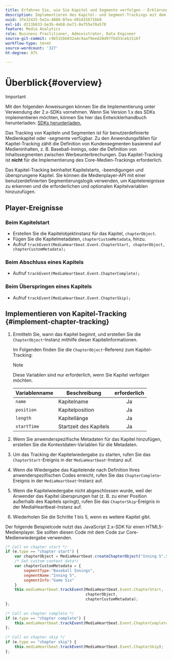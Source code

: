```yaml
---
title: Erfahren Sie, wie Sie Kapitel und Segmente verfolgen - Erklärung
description: Implementieren des Kapitel- und Segment-Trackings mit dem Media SDK.
uuid: 3fe32425-5e2a-4886-8fea-d91d15671bb0
exl-id: d213b633-be3b-4eb8-be71-0ef55e78a570
feature: Media Analytics
role: Business Practitioner, Administrator, Data Engineer
source-git-commit: c96532bb032a4c9aaf9eed28d97fbd33ceb1516f
workflow-type: tm+mt
source-wordcount: '327'
ht-degree: 97%

---
```


# Überblick{#overview}

>[!IMPORTANT]
>
>Mit den folgenden Anweisungen können Sie die Implementierung unter Verwendung der 2.x-SDKs vornehmen. Wenn Sie Version 1.x des SDKs implementieren möchten, können Sie hier das Entwicklerhandbuch herunterladen: [SDKs herunterladen.](/help/sdk-implement/download-sdks.md)

Das Tracking von Kapiteln und Segmenten ist für benutzerdefinierte Medienkapitel oder -segmente verfügbar. Zu den Anwendungsfällen für Kapitel-Tracking zählt die Definition von Kundensegmenten basierend auf Medieninhalten, z. B. Baseball-Innings, oder die Definition von Inhaltssegmenten zwischen Werbeunterbrechungen. Das Kapitel-Tracking ist **nicht** für die Implementierung des Core-Medien-Trackings erforderlich.

Das Kapitel-Tracking beinhaltet Kapitelstarts, -beendigungen und übersprungene Kapitel. Sie können die Medienplayer-API mit einer benutzerdefinierten Segmentierungslogik verwenden, um Kapitelereignisse zu erkennen und die erforderlichen und optionalen Kapitelvariablen hinzuzufügen.

## Player-Ereignisse

### Beim Kapitelstart

* Erstellen Sie die Kapitelobjektinstanz für das Kapitel, `chapterObject`.
* Fügen Sie die Kapitelmetadaten, `chapterCustomMetadata`, hinzu.
* Aufruf `trackEvent(MediaHeartbeat.Event.ChapterStart, chapterObject, chapterCustomMetadata);`

### Beim Abschluss eines Kapitels

* Aufruf `trackEvent(MediaHeartbeat.Event.ChapterComplete);`

### Beim Überspringen eines Kapitels

* Aufruf `trackEvent(MediaHeartbeat.Event.ChapterSkip);`

## Implementieren von Kapitel-Tracking {#implement-chapter-tracking}

1. Ermitteln Sie, wann das Kapitel beginnt, und erstellen Sie die `ChapterObject`-Instanz mithilfe dieser Kapitelinformationen.

   Im Folgenden finden Sie die `ChapterObject`-Referenz zum Kapitel-Tracking:

   >[!NOTE]
   >
   >Diese Variablen sind nur erforderlich, wenn Sie Kapitel verfolgen möchten.

   | Variablenname | Beschreibung | erforderlich |
   | --- | --- | :---: |
   | `name` | Kapitelname | Ja |
   | `position` | Kapitelposition | Ja |
   | `length` | Kapitellänge | Ja |
   | `startTime` | Startzeit des Kapitels | Ja |

1. Wenn Sie anwenderspezifische Metadaten für das Kapitel hinzufügen, erstellen Sie die Kontextdaten-Variablen für die Metadaten.
1. Um das Tracking der Kapitelwiedergabe zu starten, rufen Sie das `ChapterStart`-Ereignis in der `MediaHeartbeat`-Instanz auf.
1. Wenn die Wiedergabe das Kapitelende nach Definition Ihres anwenderspezifischen Codes erreicht, rufen Sie das `ChapterComplete`-Ereignis in der `MediaHeartbeat`-Instanz auf.
1. Wenn die Kapitelwiedergabe nicht abgeschlossen wurde, weil der Anwender das Kapitel übersprungen hat (z. B. zu einer Position außerhalb des Kapitels springt), rufen Sie das `ChapterSkip`-Ereignis in der MediaHeartbeat-Instanz auf.
1. Wiederholen Sie die Schritte 1 bis 5, wenn es weitere Kapitel gibt.

Der folgende Beispielcode nutzt das JavaScript 2.x-SDK für einen HTML5-Medienplayer. Sie sollten diesen Code mit dem Code zur Core-Medienwiedergabe verwenden.

```js
/* Call on chapter start */ 
if (e.type == "chapter start") { 
    var chapterObject = MediaHeartbeat.createChapterObject("Inning 5",5,500,2500); 
    /* Set custom context data*/ 
    var chapterCustomMetadata = { 
        segmentType:"Baseball Innings", 
        segmentName:"Inning 5", 
        segmentInfo:"Game Six" 
    } 
    this.mediaHeartbeat.trackEvent(MediaHeartbeat.Event.ChapterStart,  
                                   chapterObject,  
                                   chapterCustomMetadata); 
}; 
 
/* Call on chapter complete */ 
if (e.type == "chapter complete") { 
    this.mediaHeartbeat.trackEvent(MediaHeartbeat.Event.ChapterComplete); 
}; 
 
/* Call on chapter skip */ 
if (e.type == "chapter skip") { 
    this.mediaHeartbeat.trackEvent(MediaHeartbeat.Event.ChapterSkip); 
}; 
```

